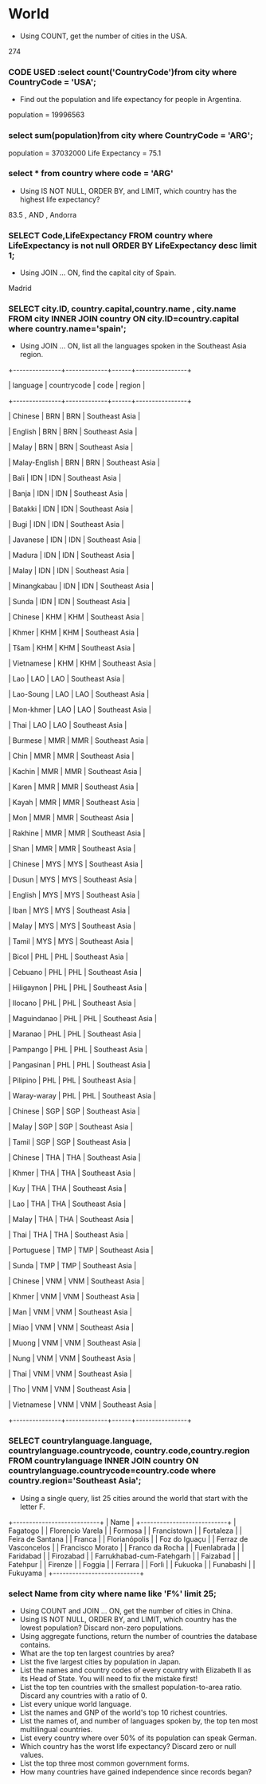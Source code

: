 # World


- Using COUNT, get the number of cities in the USA.

274

### CODE USED :select count('CountryCode')from city where CountryCode = 'USA';


- Find out the population and life expectancy for people in Argentina.

population = 19996563

### select sum(population)from city where CountryCode = 'ARG';

population = 37032000
Life Expectancy = 75.1

### select * from country where code = 'ARG'


- Using IS NOT NULL, ORDER BY, and LIMIT, which country has the highest life expectancy?

 83.5 , AND , Andorra

###  SELECT Code,LifeExpectancy  FROM country where LifeExpectancy is not null ORDER BY LifeExpectancy  desc limit 1;


- Using JOIN ... ON, find the capital city of Spain.

Madrid

 ### SELECT city.ID,  country.capital,country.name  , city.name  FROM city INNER JOIN country ON city.ID=country.capital where country.name='spain';
 

- Using JOIN ... ON, list all the languages spoken in the Southeast Asia region.

+---------------+-------------+------+----------------+

| language      | countrycode | code | region         |

+---------------+-------------+------+----------------+

| Chinese       | BRN         | BRN  | Southeast Asia |

| English       | BRN         | BRN  | Southeast Asia |

| Malay         | BRN         | BRN  | Southeast Asia |

| Malay-English | BRN         | BRN  | Southeast Asia |

| Bali          | IDN         | IDN  | Southeast Asia |

| Banja         | IDN         | IDN  | Southeast Asia |

| Batakki       | IDN         | IDN  | Southeast Asia |

| Bugi          | IDN         | IDN  | Southeast Asia |

| Javanese      | IDN         | IDN  | Southeast Asia |

| Madura        | IDN         | IDN  | Southeast Asia |

| Malay         | IDN         | IDN  | Southeast Asia |

| Minangkabau   | IDN         | IDN  | Southeast Asia |

| Sunda         | IDN         | IDN  | Southeast Asia |

| Chinese       | KHM         | KHM  | Southeast Asia |

| Khmer         | KHM         | KHM  | Southeast Asia |

| Tšam          | KHM         | KHM  | Southeast Asia |

| Vietnamese    | KHM         | KHM  | Southeast Asia |

| Lao           | LAO         | LAO  | Southeast Asia |

| Lao-Soung     | LAO         | LAO  | Southeast Asia |

| Mon-khmer     | LAO         | LAO  | Southeast Asia |

| Thai          | LAO         | LAO  | Southeast Asia |

| Burmese       | MMR         | MMR  | Southeast Asia |

| Chin          | MMR         | MMR  | Southeast Asia |

| Kachin        | MMR         | MMR  | Southeast Asia |

| Karen         | MMR         | MMR  | Southeast Asia |

| Kayah         | MMR         | MMR  | Southeast Asia |

| Mon           | MMR         | MMR  | Southeast Asia |

| Rakhine       | MMR         | MMR  | Southeast Asia |

| Shan          | MMR         | MMR  | Southeast Asia |

| Chinese       | MYS         | MYS  | Southeast Asia |

| Dusun         | MYS         | MYS  | Southeast Asia |

| English       | MYS         | MYS  | Southeast Asia |

| Iban          | MYS         | MYS  | Southeast Asia |

| Malay         | MYS         | MYS  | Southeast Asia |

| Tamil         | MYS         | MYS  | Southeast Asia |

| Bicol         | PHL         | PHL  | Southeast Asia |

| Cebuano       | PHL         | PHL  | Southeast Asia |

| Hiligaynon    | PHL         | PHL  | Southeast Asia |

| Ilocano       | PHL         | PHL  | Southeast Asia |

| Maguindanao   | PHL         | PHL  | Southeast Asia |

| Maranao       | PHL         | PHL  | Southeast Asia |

| Pampango      | PHL         | PHL  | Southeast Asia |

| Pangasinan    | PHL         | PHL  | Southeast Asia |

| Pilipino      | PHL         | PHL  | Southeast Asia |

| Waray-waray   | PHL         | PHL  | Southeast Asia |

| Chinese       | SGP         | SGP  | Southeast Asia |

| Malay         | SGP         | SGP  | Southeast Asia |

| Tamil         | SGP         | SGP  | Southeast Asia |

| Chinese       | THA         | THA  | Southeast Asia |

| Khmer         | THA         | THA  | Southeast Asia |

| Kuy           | THA         | THA  | Southeast Asia |

| Lao           | THA         | THA  | Southeast Asia |

| Malay         | THA         | THA  | Southeast Asia |

| Thai          | THA         | THA  | Southeast Asia |

| Portuguese    | TMP         | TMP  | Southeast Asia |

| Sunda         | TMP         | TMP  | Southeast Asia |

| Chinese       | VNM         | VNM  | Southeast Asia |

| Khmer         | VNM         | VNM  | Southeast Asia |

| Man           | VNM         | VNM  | Southeast Asia |

| Miao          | VNM         | VNM  | Southeast Asia |

| Muong         | VNM         | VNM  | Southeast Asia |

| Nung          | VNM         | VNM  | Southeast Asia |

| Thai          | VNM         | VNM  | Southeast Asia |

| Tho           | VNM         | VNM  | Southeast Asia |

| Vietnamese    | VNM         | VNM  | Southeast Asia |

+---------------+-------------+------+----------------+ 

### SELECT countrylanguage.language, countrylanguage.countrycode,  country.code,country.region     FROM countrylanguage INNER JOIN country ON countrylanguage.countrycode=country.code where country.region='Southeast Asia';


- Using a single query, list 25 cities around the world that start with the letter F.

+---------------------------+
| Name                      |
+---------------------------+
| Fagatogo                  |
| Florencio Varela          |
| Formosa                   |
| Francistown               |
| Fortaleza                 |
| Feira de Santana          |
| Franca                    |
| Florianópolis             |
| Foz do Iguaçu             |
| Ferraz de Vasconcelos     |
| Francisco Morato          |
| Franco da Rocha           |
| Fuenlabrada               |
| Faridabad                 |
| Firozabad                 |
| Farrukhabad-cum-Fatehgarh |
| Faizabad                  |
| Fatehpur                  |
| Firenze                   |
| Foggia                    |
| Ferrara                   |
| Forlì                     |
| Fukuoka                   |
| Funabashi                 |
| Fukuyama                  |
+---------------------------+

### select Name from city where name like 'F%' limit 25;

- Using COUNT and JOIN ... ON, get the number of cities in China.
- Using IS NOT NULL, ORDER BY, and LIMIT, which country has the lowest population? Discard non-zero populations.
- Using aggregate functions, return the number of countries the database contains.
- What are the top ten largest countries by area?
- List the five largest cities by population in Japan.
- List the names and country codes of every country with Elizabeth II as its Head of State. You will need to fix the mistake first!
- List the top ten countries with the smallest population-to-area ratio. Discard any countries with a ratio of 0.
- List every unique world language.
- List the names and GNP of the world's top 10 richest countries.
- List the names of, and number of languages spoken by, the top ten most multilingual countries.
- List every country where over 50% of its population can speak German.
- Which country has the worst life expectancy? Discard zero or null values.
- List the top three most common government forms.
- How many countries have gained independence since records began?
